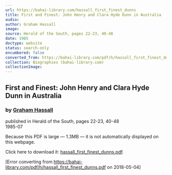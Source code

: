 ```yaml
---
url: https://bahai-library.com/hassall_first_finest_dunns
title: First and Finest: John Henry and Clara Hyde Dunn in Australia
audio: 
author: Graham Hassall
image: 
source: Herald of the South, pages 22-23, 40-48
date: 1985
doctype: website
status: search-only
encumbered: false
converted_from: https://bahai-library.com/pdf/h/hassall_first_finest_dunns.pdf
collection: Biographies (bahai-library.com)
collectionImage: 
---
```



## First and Finest: John Henry and Clara Hyde Dunn in Australia

### by [Graham Hassall](https://bahai-library.com/author/Graham+Hassall)

published in Herald of the South, pages 22-23, 40-48  
1985-07


Because this PDF is large — 1.3MB — it is not automatically displayed on this webpage.

Click here to download it: [hassall\_first\_finest_dunns.pdf](https://bahai-library.com/pdf/h/hassall_first_finest_dunns.pdf).



[Error converting from https://bahai-library.com/pdf/h/hassall_first_finest_dunns.pdf on 2018-05-04]


